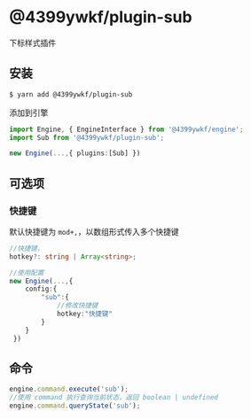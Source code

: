 # @4399ywkf/plugin-sub

下标样式插件

## 安装

```bash
$ yarn add @4399ywkf/plugin-sub
```

添加到引擎

```ts
import Engine, { EngineInterface } from '@4399ywkf/engine';
import Sub from '@4399ywkf/plugin-sub';

new Engine(...,{ plugins:[Sub] })
```

## 可选项

### 快捷键

默认快捷键为 `mod+,`，以数组形式传入多个快捷键

```ts
//快捷键，
hotkey?: string | Array<string>;

//使用配置
new Engine(...,{
    config:{
        "sub":{
            //修改快捷键
            hotkey:"快捷键"
        }
    }
 })
```

## 命令

```ts
engine.command.execute('sub');
//使用 command 执行查询当前状态，返回 boolean | undefined
engine.command.queryState('sub');
```
